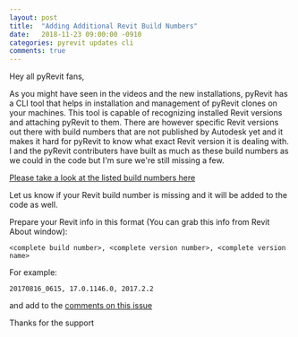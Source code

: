 ```yaml
---
layout: post
title:  "Adding Additional Revit Build Numbers"
date:   2018-11-23 09:00:00 -0910
categories: pyrevit updates cli
comments: true
---
```


Hey all pyRevit fans,

As you might have seen in the videos and the new installations, pyRevit has a CLI tool that helps in installation and management of pyRevit clones on your machines. This tool is capable of recognizing installed Revit versions and attaching pyRevit to them. There are however specific Revit versions out there with build numbers that are not published by Autodesk yet and it makes it hard for pyRevit to know what exact Revit version it is dealing with. I and the pyRevit contributers have built as much as these build numbers as we could in the code but I'm sure we're still missing a few.

[Please take a look at the listed build numbers here](https://github.com/eirannejad/pyRevitLabs/blob/master/pyRevitLabs/pyRevitLabs.TargetApps.Revit/RevitController.cs#L230)

Let us know if your Revit build number is missing and it will be added to the code as well.

Prepare your Revit info in this format (You can grab this info from Revit About window):

`<complete build number>, <complete version number>, <complete version name>`

For example:

`20170816_0615, 17.0.1146.0, 2017.2.2`

and add to the [comments on this issue](https://github.com/eirannejad/pyRevitLabs/issues/8)


Thanks for the support